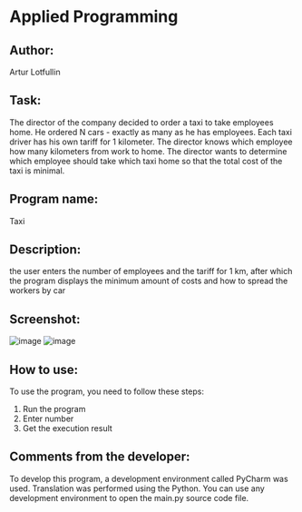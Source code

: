 # Applied Programming 

## Author: 
Artur Lotfullin

## Task:
The director of the company decided to order a taxi to take employees home. He ordered N cars - exactly as many as he has employees. Each taxi driver has his own tariff for 1 kilometer. The director knows which employee how many kilometers from work to home. The director wants to determine which employee should take which taxi home so that the total cost of the taxi is minimal.
## Program name:
Taxi

## Description:
the user enters the number of employees and the tariff for 1 km, after which the program displays the minimum amount of costs and how to spread the workers by car
## Screenshot:
![image](https://sun9-77.userapi.com/impg/HPFloKSphnNwWA69fYhqD3pCb1-2toQKI082oA/rYZwQIjLhhg.jpg?size=1238x620&quality=96&sign=8063b222ff8ef01ec9028174418d7b3b&type=album)
![image](https://sun3-9.userapi.com/impg/osyqRiX6UI4z6jxMImt0_ZaSm3Wxr-bDnUDDuw/44NlKMgyBtQ.jpg?size=1304x886&quality=96&sign=349c6b999b0292fe78d93556784f8733&type=album)
## How to use:

To use the program, you need to follow these steps:
1) Run the program
2) Enter number
3) Get the execution result

## Comments from the developer:

To develop this program, a development environment called PyCharm was used.
Translation was performed using the Python. You can use any development environment to open the main.py source code file.